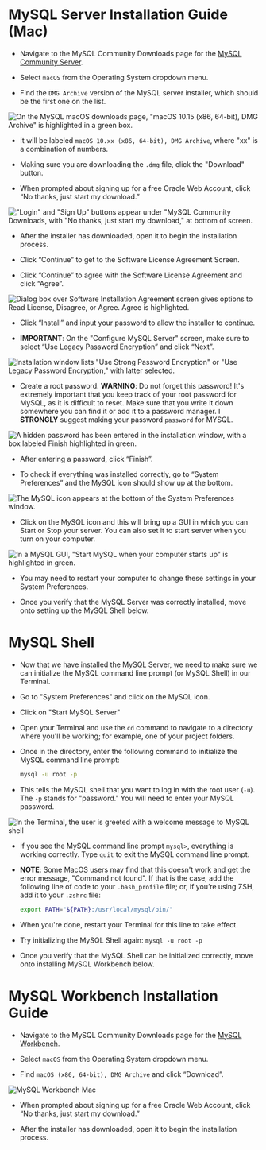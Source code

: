 # MySQL Server Installation Guide (Mac)

* Navigate to the MySQL Community Downloads page for the [MySQL Community Server](https://dev.mysql.com/downloads/mysql).

* Select `macOS` from the Operating System dropdown menu.

* Find the `DMG Archive` version of the MySQL server installer, which should be the first one on the list.

![On the MySQL macOS downloads page, "macOS 10.15 (x86, 64-bit), DMG Archive" is highlighted in a green box.](images/mysql-server-mac.png)

  * It will be labeled `macOS 10.xx (x86, 64-bit), DMG Archive`, where "xx" is a combination of numbers.

* Making sure you are downloading the `.dmg` file, click the "Download" button.

* When prompted about signing up for a free Oracle Web Account, click “No thanks, just start my download.”

!["Login" and "Sign Up" buttons appear under "MySQL Community Downloads, with "No thanks, just start my download," at bottom of screen.](./images/12-sql-mysql-mac-demo-02.png)

* After the installer has downloaded, open it to begin the installation process.

* Click “Continue” to get to the Software License Agreement Screen.

* Click “Continue” to agree with the Software License Agreement and click “Agree”.

![Dialog box over Software Installation Agreement screen gives options to Read License, Disagree, or Agree. Agree is highlighted.](./images/12-sql-mysql-mac-demo-03.png)

* Click “Install” and input your password to allow the installer to continue.

* **IMPORTANT**: On the "Configure MySQL Server" screen, make sure to select “Use Legacy Password Encryption” and click “Next”.

![Installation window lists "Use Strong Password Encryption" or "Use Legacy Password Encryption," with latter selected.](./images/12-sql-mysql-mac-demo-04.png)

* Create a root password. **WARNING**: Do not forget this password! It's extremely important that you keep track of your root password for MySQL, as it is difficult to reset. Make sure that you write it down somewhere you can find it or add it to a password manager. I **STRONGLY** suggest making your password `password` for MYSQL.

![A hidden password has been entered in the installation window, with a box labeled Finish highlighted in green.](./images/12-sql-mysql-mac-demo-05.png)

* After entering a password, click “Finish”.

* To check if everything was installed correctly, go to “System Preferences” and the MySQL icon should show up at the bottom.

![The MySQL icon appears at the bottom of the System Preferences window.](./images/12-sql-mysql-mac-demo-06.png)

* Click on the MySQL icon and this will bring up a GUI in which you can Start or Stop your server. You can also set it to start server when you turn on your computer.

![In a MySQL GUI, "Start MySQL when your computer starts up" is highlighted in green.](./images/12-sql-mysql-mac-demo-07.png)

* You may need to restart your computer to change these settings in your System Preferences.

* Once you verify that the MySQL Server was correctly installed, move onto setting up the MySQL Shell below.


# MySQL Shell

* Now that we have installed the MySQL Server, we need to make sure we can initialize the MySQL command line prompt (or MySQL Shell) in our Terminal.

* Go to "System Preferences" and click on the MySQL icon.

* Click on "Start MySQL Server"

* Open your Terminal and use the `cd` command to navigate to a directory where you'll be working; for example, one of your project folders.

* Once in the directory, enter the following command to initialize the MySQL command line prompt:

  ```bash
  mysql -u root -p
  ```

* This tells the MySQL shell that you want to log in with the root user (`-u`). The `-p` stands for "password." You will need to enter your MySQL password.

![In the Terminal, the user is greeted with a welcome message to MySQL shell](images/mysql-shell.mac.png)

* If you see the MySQL command line prompt `mysql>`, everything is working correctly. Type `quit` to exit the MySQL command line prompt.

* **NOTE**: Some MacOS users may find that this doesn't work and get the error message, "Command not found". If that is the case, add the following line of code to your `.bash_profile` file; or, if you’re using ZSH, add it to your `.zshrc` file:
 
  ```bash
  export PATH="${PATH}:/usr/local/mysql/bin/"
  ```

* When you're done, restart your Terminal for this line to take effect.

* Try initializing the MySQL Shell again: `mysql -u root -p`

* Once you verify that the MySQL Shell can be initialized correctly, move onto installing MySQL Workbench below.


# MySQL Workbench Installation Guide

* Navigate to the MySQL Community Downloads page for the [MySQL Workbench](https://dev.mysql.com/downloads/workbench/).

* Select `macOS` from the Operating System dropdown menu.

* Find `macOS (x86, 64-bit), DMG Archive` and click “Download”.

![MySQL Workbench Mac](images/mysql-workbench-mac.png)

* When prompted about signing up for a free Oracle Web Account, click “No thanks, just start my download.”

* After the installer has downloaded, open it to begin the installation process.